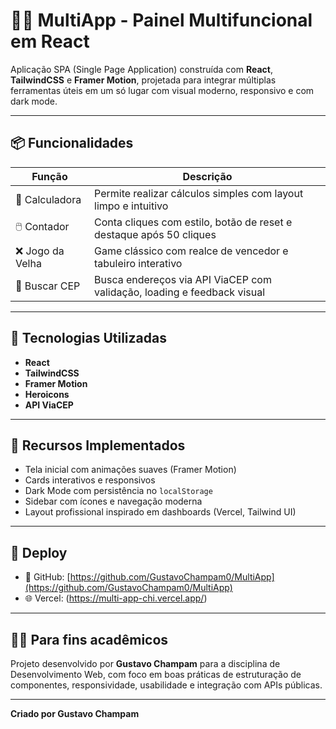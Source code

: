 # 👨‍💻 MultiApp - Painel Multifuncional em React

Aplicação SPA (Single Page Application) construída com **React**, **TailwindCSS** e **Framer Motion**, projetada para integrar múltiplas ferramentas úteis em um só lugar com visual moderno, responsivo e com dark mode.

---

## 📦 Funcionalidades

| Função         | Descrição                                                                 |
|----------------|---------------------------------------------------------------------------|
| 🧮 Calculadora   | Permite realizar cálculos simples com layout limpo e intuitivo           |
| 🖱️ Contador      | Conta cliques com estilo, botão de reset e destaque após 50 cliques     |
| ❌ Jogo da Velha | Game clássico com realce de vencedor e tabuleiro interativo             |
| 📍 Buscar CEP    | Busca endereços via API ViaCEP com validação, loading e feedback visual |

---

## 🎨 Tecnologias Utilizadas

- **React**
- **TailwindCSS**
- **Framer Motion**
- **Heroicons**
- **API ViaCEP**

---

## 🧠 Recursos Implementados

- Tela inicial com animações suaves (Framer Motion)
- Cards interativos e responsivos
- Dark Mode com persistência no `localStorage`
- Sidebar com ícones e navegação moderna
- Layout profissional inspirado em dashboards (Vercel, Tailwind UI)

---

## 🚀 Deploy

- 🔗 GitHub: [https://github.com/GustavoChampam0/MultiApp](https://github.com/GustavoChampam0/MultiApp)
- 🌐 Vercel: (https://multi-app-chi.vercel.app/)

---

## 🧑‍🏫 Para fins acadêmicos

Projeto desenvolvido por **Gustavo Champam** para a disciplina de Desenvolvimento Web, com foco em boas práticas de estruturação de componentes, responsividade, usabilidade e integração com APIs públicas.

---

**Criado por Gustavo Champam**
